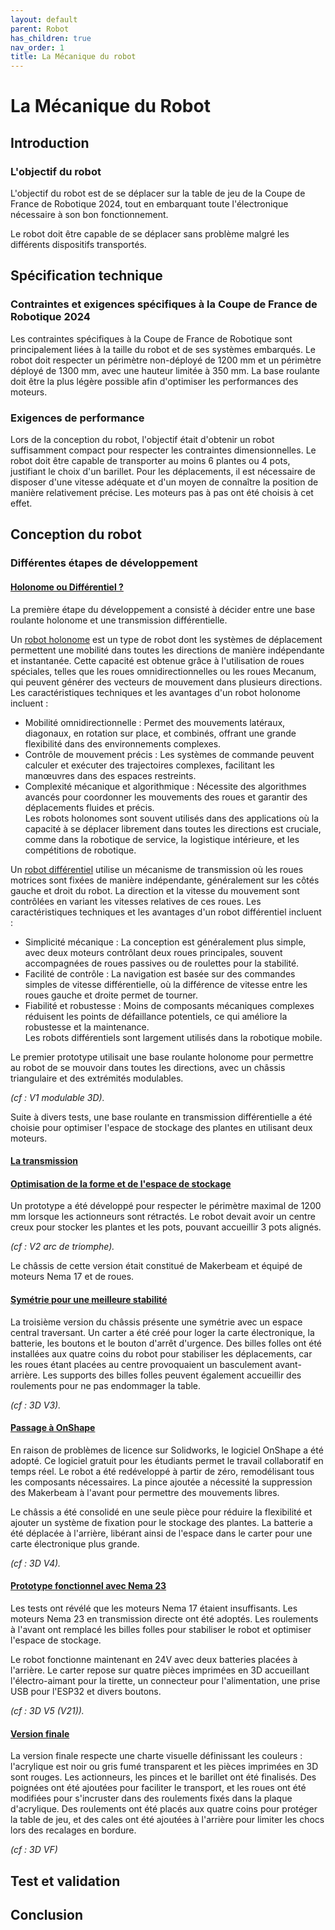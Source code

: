 ```yaml
---
layout: default
parent: Robot
has_children: true
nav_order: 1
title: La Mécanique du robot
---
```


# La Mécanique du Robot

## Introduction

### L'objectif du robot

L'objectif du robot est de se déplacer sur la table de jeu de la Coupe de France de Robotique 2024, tout en embarquant toute l'électronique nécessaire à son bon fonctionnement.

Le robot doit être capable de se déplacer sans problème malgré les différents dispositifs transportés.

## Spécification technique

### Contraintes et exigences spécifiques à la Coupe de France de Robotique 2024

Les contraintes spécifiques à la Coupe de France de Robotique sont principalement liées à la taille du robot et de ses systèmes embarqués. Le robot doit respecter un périmètre non-déployé de 1200 mm et un périmètre déployé de 1300 mm, avec une hauteur limitée à 350 mm. La base roulante doit être la plus légère possible afin d'optimiser les performances des moteurs.

### Exigences de performance

Lors de la conception du robot, l'objectif était d'obtenir un robot suffisamment compact pour respecter les contraintes dimensionnelles. Le robot doit être capable de transporter au moins 6 plantes ou 4 pots, justifiant le choix d'un barillet. Pour les déplacements, il est nécessaire de disposer d'une vitesse adéquate et d'un moyen de connaître la position de manière relativement précise. Les moteurs pas à pas ont été choisis à cet effet.

## Conception du robot

### Différentes étapes de développement

#### <ins>Holonome ou Différentiel ?</ins>

La première étape du développement a consisté à décider entre une base roulante holonome et une transmission différentielle. 

Un <ins>robot holonome</ins> est un type de robot dont les systèmes de déplacement permettent une mobilité dans toutes les directions de manière indépendante et instantanée. Cette capacité est obtenue grâce à l'utilisation de roues spéciales, telles que les roues omnidirectionnelles ou les roues Mecanum, qui peuvent générer des vecteurs de mouvement dans plusieurs directions. Les caractéristiques techniques et les avantages d'un robot holonome incluent :  

- Mobilité omnidirectionnelle : Permet des mouvements latéraux, diagonaux, en rotation sur place, et combinés, offrant une grande flexibilité dans des environnements complexes.  
- Contrôle de mouvement précis : Les systèmes de commande peuvent calculer et exécuter des trajectoires complexes, facilitant les manœuvres dans des espaces restreints.
- Complexité mécanique et algorithmique : Nécessite des algorithmes avancés pour coordonner les mouvements des roues et garantir des déplacements fluides et précis.  
Les robots holonomes sont souvent utilisés dans des applications où la capacité à se déplacer librement dans toutes les directions est cruciale, comme dans la robotique de service, la logistique intérieure, et les compétitions de robotique.  

Un <ins>robot différentiel</ins> utilise un mécanisme de transmission où les roues motrices sont fixées de manière indépendante, généralement sur les côtés gauche et droit du robot. La direction et la vitesse du mouvement sont contrôlées en variant les vitesses relatives de ces roues. Les caractéristiques techniques et les avantages d'un robot différentiel incluent :  

- Simplicité mécanique : La conception est généralement plus simple, avec deux moteurs contrôlant deux roues principales, souvent accompagnées de roues passives ou de roulettes pour la stabilité.  
- Facilité de contrôle : La navigation est basée sur des commandes simples de vitesse différentielle, où la différence de vitesse entre les roues gauche et droite permet de tourner.  
- Fiabilité et robustesse : Moins de composants mécaniques complexes réduisent les points de défaillance potentiels, ce qui améliore la robustesse et la maintenance.  
Les robots différentiels sont largement utilisés dans la robotique mobile.  

Le premier prototype utilisait une base roulante holonome pour permettre au robot de se mouvoir dans toutes les directions, avec un châssis triangulaire et des extrémités modulables.

*(cf : V1 modulable 3D).*

Suite à divers tests, une base roulante en transmission différentielle a été choisie pour optimiser l'espace de stockage des plantes en utilisant deux moteurs.
#### <ins>La transmission</ins>
#### <ins>Optimisation de la forme et de l'espace de stockage</ins>

Un prototype a été développé pour respecter le périmètre maximal de 1200 mm lorsque les actionneurs sont rétractés. Le robot devait avoir un centre creux pour stocker les plantes et les pots, pouvant accueillir 3 pots alignés.

*(cf : V2 arc de triomphe).*

Le châssis de cette version était constitué de Makerbeam et équipé de moteurs Nema 17 et de roues.

#### <ins>Symétrie pour une meilleure stabilité</ins>

La troisième version du châssis présente une symétrie avec un espace central traversant. Un carter a été créé pour loger la carte électronique, la batterie, les boutons et le bouton d'arrêt d'urgence. Des billes folles ont été installées aux quatre coins du robot pour stabiliser les déplacements, car les roues étant placées au centre provoquaient un basculement avant-arrière. Les supports des billes folles peuvent également accueillir des roulements pour ne pas endommager la table.

*(cf : 3D V3).*

#### <ins>Passage à OnShape</ins>

En raison de problèmes de licence sur Solidworks, le logiciel OnShape a été adopté. Ce logiciel gratuit pour les étudiants permet le travail collaboratif en temps réel. Le robot a été redéveloppé à partir de zéro, remodélisant tous les composants nécessaires. La pince ajoutée a nécessité la suppression des Makerbeam à l'avant pour permettre des mouvements libres.

Le châssis a été consolidé en une seule pièce pour réduire la flexibilité et ajouter un système de fixation pour le stockage des plantes. La batterie a été déplacée à l'arrière, libérant ainsi de l'espace dans le carter pour une carte électronique plus grande.

*(cf : 3D V4).*

#### <ins>Prototype fonctionnel avec Nema 23</ins>

Les tests ont révélé que les moteurs Nema 17 étaient insuffisants. Les moteurs Nema 23 en transmission directe ont été adoptés. Les roulements à l'avant ont remplacé les billes folles pour stabiliser le robot et optimiser l'espace de stockage.

Le robot fonctionne maintenant en 24V avec deux batteries placées à l'arrière. Le carter repose sur quatre pièces imprimées en 3D accueillant l'électro-aimant pour la tirette, un connecteur pour l'alimentation, une prise USB pour l'ESP32 et divers boutons.

*(cf : 3D V5 (V21)).*

#### <ins>Version finale</ins>

La version finale respecte une charte visuelle définissant les couleurs : l'acrylique est noir ou gris fumé transparent et les pièces imprimées en 3D sont rouges. Les actionneurs, les pinces et le barillet ont été finalisés. Des poignées ont été ajoutées pour faciliter le transport, et les roues ont été modifiées pour s'incruster dans des roulements fixés dans la plaque d'acrylique. Des roulements ont été placés aux quatre coins pour protéger la table de jeu, et des cales ont été ajoutées à l'arrière pour limiter les chocs lors des recalages en bordure.

*(cf : 3D VF)*

## Test et validation

## Conclusion
